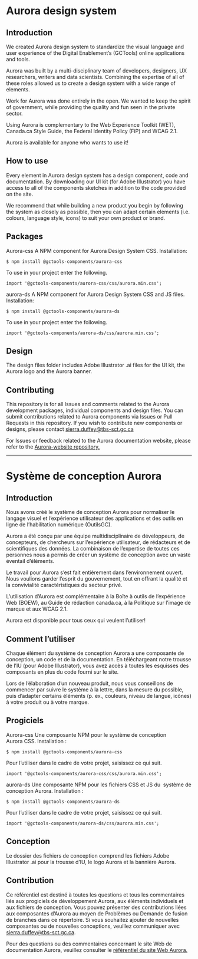 # Aurora design system
## Introduction
We created Aurora design system to standardize the visual language and user experience of the Digital Enablement’s (GCTools) online applications and tools.

Aurora was built by a multi-disciplinary team of developers, designers, UX researchers, writers and data scientists. Combining the expertise of all of these roles allowed us to create a design system with a wide range of elements.

Work for Aurora was done entirely in the open. We wanted to keep the spirit of government, while providing the quality and fun seen in the private sector.

Using Aurora is complementary to the Web Experience Toolkit (WET), Canada.ca Style Guide, the Federal Identity Policy (FiP) and WCAG 2.1.

Aurora is available for anyone who wants to use it!

## How to use
Every element in Aurora design system has a design component, code and documentation. By downloading our UI kit (for Adobe Illustrator) you have access to all of the components sketches in addition to the code provided on the site.

We recommend that while building a new product you begin by following the system as closely as possible, then you can adapt certain elements (i.e. colours, language style, icons) to suit your own product or brand.

## Packages 
Aurora-css
A NPM component for Aurora Design System CSS.
Installation:

```$ npm install @gctools-components/aurora-css```

To use in your project enter the following.

```import '@gctools-components/aurora-css/css/aurora.min.css';```

aurora-ds
A NPM component for Aurora Design System CSS and JS files.
Installation: 

```$ npm install @gctools-components/aurora-ds```

To use in your project enter the following.

```import '@gctools-components/aurora-ds/css/aurora.min.css';```

## Design
The design files folder includes Adobe Illustrator .ai files for the UI kit, the Aurora logo and the Aurora banner. 

## Contributing
This repository is for all Issues and comments related to the Aurora development packages, individual components and design files.  You can submit contributions related to Aurora components via Issues or Pull Requests in this repository. If you wish to contribute new components or designs, please contact [sierra.duffey@tbs-sct.gc.ca](mailto:sierra.duffey@tbs-sct.gc.ca)

For Issues or feedback related to the Aurora documentation website, please refer to the [Aurora-website repository.](https://github.com/gctools-outilsgc/aurora-website) 

----------------------------------------------------------------------------------------------------------------------------------------
# Système de conception Aurora
## Introduction
Nous avons créé le système de conception Aurora pour normaliser le langage visuel et l’expérience utilisateur des applications et des outils en ligne de l’habilitation numérique (OutilsGC).

Aurora a été conçu par une équipe multidisciplinaire de développeurs, de concepteurs, de chercheurs sur l’expérience utilisateur, de rédacteurs et de scientifiques des données. La combinaison de l’expertise de toutes ces personnes nous a permis de créer un système de conception avec un vaste éventail d’éléments.

Le travail pour Aurora s’est fait entièrement dans l’environnement ouvert. Nous voulions garder l’esprit du gouvernement, tout en offrant la qualité et la convivialité caractéristiques du secteur privé.

L’utilisation d’Aurora est complémentaire à la Boîte à outils de l’expérience Web (BOEW), au Guide de rédaction canada.ca, à la Politique sur l’image de marque et aux WCAG 2.1.

Aurora est disponible pour tous ceux qui veulent l’utiliser!

## Comment l’utiliser
Chaque élément du système de conception Aurora a une composante de conception, un code et de la documentation. En téléchargeant notre trousse de l’IU (pour Adobe Illustrator), vous avez accès à toutes les esquisses des composants en plus du code fourni sur le site.

Lors de l’élaboration d’un nouveau produit, nous vous conseillons de commencer par suivre le système à la lettre, dans la mesure du possible, puis d’adapter certains éléments (p. ex., couleurs, niveau de langue, icônes) à votre produit ou à votre marque.

## Progiciels
Aurora-css
Une composante NPM pour le système de conception Aurora CSS.
Installation :

```$ npm install @gctools-components/aurora-css```

Pour l’utiliser dans le cadre de votre projet, saisissez ce qui suit.

```import '@gctools-components/aurora-css/css/aurora.min.css';```

aurora-ds
Une composante NPM pour les fichiers CSS et JS du  système de conception Aurora.
Installation : 

```$ npm install @gctools-components/aurora-ds```

Pour l’utiliser dans le cadre de votre projet, saisissez ce qui suit.

```import '@gctools-components/aurora-ds/css/aurora.min.css';```

## Conception
Le dossier des fichiers de conception comprend les fichiers Adobe Illustrator .ai pour la trousse d’IU, le logo Aurora et la bannière Aurora. 

## Contribution
Ce référentiel est destiné à toutes les questions et tous les commentaires liés aux progiciels de développement Aurora, aux éléments individuels et aux fichiers de conception.  Vous pouvez présenter des contributions liées aux composantes d’Aurora au moyen de Problèmes ou Demande de fusion de branches dans ce répertoire. Si vous souhaitez ajouter de nouvelles composantes ou de nouvelles conceptions, veuillez communiquer avec [sierra.duffey@tbs-sct.gc.ca](mailto:sierra.duffey@tbs-sct.gc.ca).

Pour des questions ou des commentaires concernant le site Web de documentation Aurora, veuillez consulter le [référentiel du site Web Aurora.](https://github.com/gctools-outilsgc/aurora-website) 

